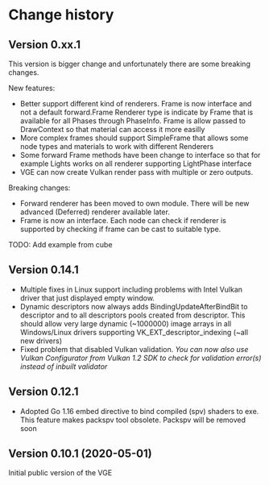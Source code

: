 # Change history

## Version 0.xx.1
This version is bigger change and unfortunately there are some breaking changes.

New features:
- Better support different kind of renderers. Frame is now interface and not a default forward.Frame
  Renderer type is indicate by Frame that is available for all Phases through PhaseInfo. Frame is allow passed to DrawContext so that material can access it more easilly
- More complex frames should support SimpleFrame that allows some node types and materials to work with different Renderers
- Some forward Frame methods have been change to interface so that for example Lights works on all renderer supporting LightPhase interface
- VGE can now create Vulkan render pass with multiple or zero outputs.

Breaking changes:
- Forward renderer has been moved to own module. There will be new advanced (Deferred) renderer available later.
- Frame is now an interface. Each node can check if renderer is supported by checking if frame can be cast to suitable type.

TODO: Add example from cube

  

## Version 0.14.1

- Multiple fixes in Linux support including problems with Intel Vulkan driver that just displayed empty window.
- Dynamic descriptors now always adds BindingUpdateAfterBindBit to descriptor 
  and to all descriptors pools created from descriptor. 
  This should allow very large dynamic (~1000000) image arrays in all Windows/Linux drivers supporting
  VK_EXT_descriptor_indexing (~all new drivers)
- Fixed problem that disabled Vulkan validation. *You can now also use Vulkan Configurator from Vulkan 1.2 SDK to check for validation error(s) instead of inbuilt validator*


## Version 0.12.1

- Adopted Go 1.16 embed directive to bind compiled (spv) shaders to exe. 
  This feature makes packspv tool obsolete. Packspv will be removed soon
  
## Version 0.10.1 (2020-05-01)

Initial public version of the VGE

